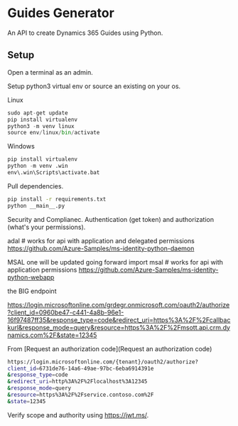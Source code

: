 # Guides Generator 

An API to create Dynamics 365 Guides using Python.

## Setup

Open a terminal as an admin.

Setup python3 virtual env or source an existing on your os.

Linux
```python
sudo apt-get update
pip install virtualenv
python3 -m venv linux 
source env/linux/bin/activate 
```

Windows
```python
pip install virtualenv
python -m venv .win
env\.win\Scripts\activate.bat
```

Pull dependencies.
```bash
pip install -r requirements.txt
python __main__.py
```

Security and Complianec. Authentication (get token) and authorization (what's your permissions).

adal # works for api with application and delegated permissions
https://github.com/Azure-Samples/ms-identity-python-daemon

MSAL one will be updated going forward
import msal # works for api with application permissions
https://github.com/Azure-Samples/ms-identity-python-webapp

the BIG endpoint

https://login.microsoftonline.com/grdegr.onmicrosoft.com/oauth2/authorize?client_id=0960be47-c441-4a8b-96e1-16f97487ff35&response_type=code&redirect_uri=https%3A%2F%2Fcallbackurl&response_mode=query&resource=https%3A%2F%2Fmsott.api.crm.dynamics.com%2F&state=12345

From [Request an authorization code](Request an authorization code)

```sh
https://login.microsoftonline.com/{tenant}/oauth2/authorize?
client_id=6731de76-14a6-49ae-97bc-6eba6914391e
&response_type=code
&redirect_uri=http%3A%2F%2Flocalhost%3A12345
&response_mode=query
&resource=https%3A%2F%2Fservice.contoso.com%2F
&state=12345
```

Verify scope and authority using https://jwt.ms/.